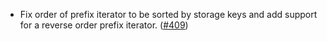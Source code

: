 - Fix order of prefix iterator to be sorted by storage
  keys and add support for a reverse order prefix iterator.
  ([#409](https://github.com/anoma/namada/issues/409))